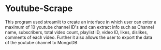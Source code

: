 # Youtube-Scrape
This program used streamlit to create an interface in which user can enter a maximum of 10 youtube channel ID's and can extract info such as  Channel name, subscribers, total video count, playlist ID, video ID, likes, dislikes, comments of each video. Further it also allows the user to export the data of the youtube channel to MongoDB
